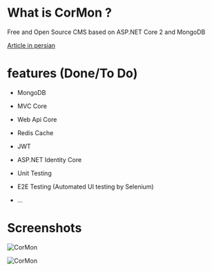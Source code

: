 # What is CorMon ?
Free and Open Source CMS based on ASP.NET Core 2 and MongoDB

[Article in persian](http://www.codeblock.ir/article/42/%D9%85%D8%B9%D8%B1%D9%81%DB%8C-%D9%BE%D8%B1%D9%88%DA%98%D9%87-%DB%8C-%D8%B3%D9%88%D8%B1%D8%B3-%D8%A8%D8%A7%D8%B2-cormon--%D8%B3%DB%8C%D8%B3%D8%AA%D9%85-%D9%85%D8%AF%DB%8C%D8%B1%DB%8C%D8%AA-%D9%85%D8%AD%D8%AA%D9%88%D8%A7%DB%8C-%D9%85%D8%A8%D8%AA%D9%86%DB%8C-%D8%A8%D8%B1-core-2-0-%D9%88-mongodb)

# features (Done/To Do)


- MongoDB

- MVC Core

- Web Api Core

- Redis Cache

- JWT

- ASP.NET Identity Core

- Unit Testing

- E2E Testing (Automated UI testing by Selenium)

- ...


# Screenshots
![CorMon](https://github.com/hamed-shirbandi/CorMon/blob/master/CorMon.Web/wwwroot/content/public/img/screenShots/CorMon2.png)

![CorMon](https://github.com/hamed-shirbandi/CorMon/blob/master/CorMon.Web/wwwroot/content/public/img/screenShots/CorMon1.png)
